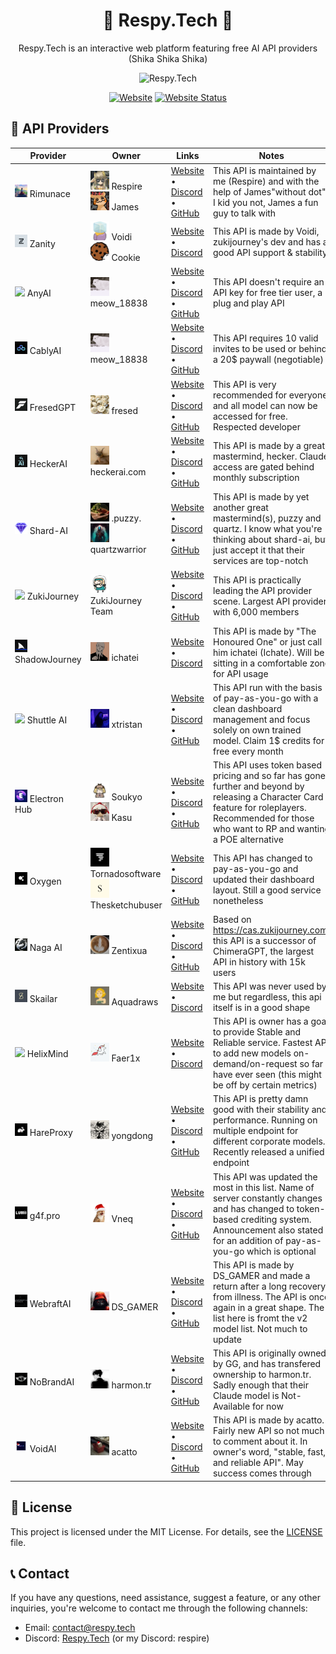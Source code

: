 <div align="center">

# 🌟 Respy.Tech 🌟

Respy.Tech is an interactive web platform featuring free AI API providers
<br>
(Shika Shika Shika)

<img src="https://respy.tech/images/shikanoko.png" alt="Respy.Tech" width="300">

[![Website](https://img.shields.io/badge/Website-respy.tech-blue?style=flat-square&logo=netlify)](https://respy.tech/)
[![Website Status](https://img.shields.io/website?url=https%3A%2F%2Frespy.tech&style=flat-square&logo=replit&label=Website%20Status)](https://respy.tech/)


</div>

## 🤝 API Providers

| Provider | Owner | Links | Notes |
|----------|-------|-------|-------|
| <img src="src/assets/icons/rimunace.gif" width="20"> Rimunace | <img src="src/assets/avatar/respire.webp" width="30"> Respire<br><img src="src/assets/avatar/james.webp" width="30"> James | [Website](https://api.rimunace.xyz) • [Discord](https://discord.gg/respy-tech) • [GitHub](https://github.com/rimunace) | This API is maintained by me (Respire) and with the help of James"without dot". I kid you not, James a fun guy to talk with |
| <img src="src/assets/icons/zanity.webp" width="20"> Zanity | <img src="src/assets/avatar/voidi.webp" width="30"> Voidi<br><img src="src/assets/avatar/cookie.webp" width="30"> Cookie | [Website](https://zanity.xyz/) • [Discord](https://discord.gg/4DRjqaFkhd) | This API is made by Voidi, zukijourney's dev and has a good API support & stability |
| <img src="src/assets/icons/anyai.gif" width="20"> AnyAI | <img src="src/assets/avatar/meow.gif" width="30"> meow_18838 | [Website](https://api.airforce/) • [Discord](https://discord.com/invite/q55gsH8z5F) • [GitHub](https://github.com/meow-18838) | This API doesn't require an API key for free tier user, a plug and play API |
| <img src="src/assets/icons/cablyai.gif" width="20"> CablyAI | <img src="src/assets/avatar/meow.gif" width="30"> meow_18838 | [Website](https://cablyai.com/) • [Discord](https://discord.gg/2k4j4PxE) • [GitHub](https://github.com/meow-18838) | This API requires 10 valid invites to be used or behind a 20$ paywall (negotiable) |
| <img src="src/assets/icons/fresedgpt.webp" width="20"> FresedGPT | <img src="src/assets/avatar/fresed.webp" width="30"> fresed | [Website](https://fresed-api.gitbook.io/fresed-api) • [Discord](https://discord.gg/QX86yU4G) • [GitHub](https://github.com/qazplmqaz) | This API is very recommended for everyone and all model can now be accessed for free. Respected developer |
| <img src="src/assets/icons/heckerai.webp" width="20"> HeckerAI | <img src="src/assets/avatar/hecker.webp" width="30"> heckerai.com | [Website](https://heckerai.com) • [Discord](https://discord.gg/Hg7jw8K8) • [GitHub](https://github.com/LiveGamer101) | This API is made by a great mastermind, hecker. Claude access are gated behind monthly subscription |
| <img src="src/assets/icons/shardai.webp" width="20"> Shard-AI | <img src="src/assets/avatar/puzzy.webp" width="30"> .puzzy.<br><img src="src/assets/avatar/quartz.webp" width="30"> quartzwarrior | [Website](https://shard-ai.xyz) • [Discord](https://discord.shard-ai.xyz/) • [GitHub](https://github.com/Puzzy124) | This API is made by yet another great mastermind(s), puzzy and quartz. I know what you're thinking about shard-ai, but just accept it that their services are top-notch |
| <img src="src/assets/icons/zukijourney.gif" width="20"> ZukiJourney | <img src="src/assets/avatar/ZukiJourney.png" width="30"> ZukiJourney Team | [Website](https://zukijourney.xyz) • [Discord](https://discord.gg/zukijourney) • [GitHub](https://github.com/zukijourney) | This API is practically leading the API provider scene. Largest API provider with 6,000 members |
| <img src="src/assets/icons/shadowjourney.webp" width="20"> ShadowJourney | <img src="src/assets/avatar/ichate.webp" width="30"> ichatei | [Website](https://shadowjourney.xyz) • [Discord](https://discord.com/invite/yB2YZJUA3F) | This API is made by "The Honoured One" or just call him ichatei (Ichate). Will be sitting in a comfortable zone for API usage |
| <img src="src/assets/icons/shuttleai.gif" width="20"> Shuttle AI | <img src="src/assets/avatar/tristan.gif" width="30"> xtristan | [Website](https://shuttleai.app) • [Discord](https://discord.com/invite/shuttleai) • [GitHub](https://github.com/tristandevs) | This API run with the basis of pay-as-you-go with a clean dashboard management and focus solely on own trained model. Claim 1$ credits for free every month |
| <img src="src/assets/icons/electronhub.webp" width="20"> Electron Hub | <img src="src/assets/avatar/soukyo.webp" width="30"> Soukyo<br><img src="src/assets/avatar/kasu.webp" width="30"> Kasu | [Website](https://api.electronhub.top) • [Discord](https://discord.gg/apUUqbxCBQ) • [GitHub](https://github.com/snowby666) | This API uses token based pricing and so far has gone further and beyond by releasing a Character Card feature for roleplayers. Recommended for those who want to RP and wanting a POE alternative |
| <img src="src/assets/icons/oxygen.webp" width="20"> Oxygen | <img src="src/assets/avatar/tornado.webp" width="30"> Tornadosoftware<br><img src="src/assets/avatar/sketchy.webp" width="30"> Thesketchubuser | [Website](https://oxyapi.uk) • [Discord](https://discord.com/invite/kM6MaCqGKA) • [GitHub](https://github.com/tornado-softwares) | This API has changed to pay-as-you-go and updated their dashboard layout. Still a good service nonetheless |
| <img src="src/assets/icons/nagaai.webp" width="20"> Naga AI | <img src="src/assets/avatar/zentix.webp" width="30"> Zentixua | [Website](https://naga.ac) • [Discord](https://discord.com/invite/JxRBXBhabu) • [GitHub](https://github.com/ZentixUA) | Based on https://cas.zukijourney.com, this API is a successor of ChimeraGPT, the largest API in history with 15k users |
| <img src="src/assets/icons/skailar.webp" width="20"> Skailar | <img src="src/assets/avatar/aqua.webp" width="30"> Aquadraws | [Website](https://test.skailar.it/) • [Discord](https://discord.com/invite/ka9tkU9UNz) | This API was never used by me but regardless, this api itself is in a good shape |
| <img src="src/assets/icons/helixmind.gif" width="20"> HelixMind | <img src="src/assets/avatar/phantasifae.gif" width="30"> Faer1x | [Website](https://helixmind.online) • [Discord](https://discord.gg/n7RpEtH8J8) | This API is owner has a goal to provide Stable and Reliable service. Fastest API to add new models on-demand/on-request so far I have ever seen (this might be off by certain metrics) |
| <img src="src/assets/icons/hareproxy.webp" width="20"> HareProxy | <img src="src/assets/avatar/yongdung.webp" width="30"> yongdong | [Website](https://api.hareproxy.io.vn/) • [Discord](https://discord.com/invite/7TAXPFvUzf) • [GitHub](https://github.com/sm1945) | This API is pretty damn good with their stability and performance. Running on multiple endpoint for different corporate models. Recently released a unified endpoint |
| <img src="src/assets/icons/g4fpro.webp" width="20"> g4f.pro | <img src="src/assets/avatar/vneq.webp" width="30"> Vneq | [Website](https://g4f.pro/) • [Discord](https://discord.gg/rQJMcHmS) • [GitHub](https://github.com/vneqisntreal) | This API was updated the most in this list. Name of server constantly changes and has changed to token-based crediting system. Announcement also stated for an addition of pay-as-you-go which is optional |
| <img src="src/assets/icons/webraftai.webp" width="20"> WebraftAI | <img src="src/assets/avatar/dsgamer.webp" width="30"> DS_GAMER | [Website](https://api3.webraft.in/) • [Discord](https://discord.com/invite/ncaagQjhQ8) • [GitHub](https://github.com/ds-gamer) | This API is made by DS_GAMER and made a return after a long recovery from illness. The API is once again in a great shape. The list here is fromt the v2 model list. Not much to update |
| <img src="src/assets/icons/nobrandai.webp" width="20"> NoBrandAI | <img src="src/assets/avatar/harmon.webp" width="30"> harmon.tr | [Website](https://nobrandai.com) • [Discord](https://discord.com/invite/nobrandai) • [GitHub](https://github.com/harmon-tr) | This API is originally owned by GG, and has transfered ownership to harmon.tr. Sadly enough that their Claude model is Not-Available for now |
| <img src="src/assets/icons/voidai.gif" width="20"> VoidAI | <img src="src/assets/avatar/acatto.webp" width="30"> acatto | [Website](https://voidai.xyz) • [Discord](https://discord.gg/voidai) • [GitHub](https://github.com/acatto) | This API is made by acatto. Fairly new API so not much to comment about it. In owner's word, "stable, fast, and reliable API". May success comes through |


## 📄 License

This project is licensed under the MIT License. For details, see the [LICENSE](LICENSE) file.

## 📞 Contact

If you have any questions, need assistance, suggest a feature, or any other inquiries, you're welcome to contact me through the following channels:

- Email: [contact@respy.tech](mailto:contact@respy.tech)
- Discord: [Respy.Tech](https://discord.gg/respy-tech) (or my Discord: respire)

